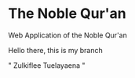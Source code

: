 # The Noble Qur'an
Web Application of the Noble Qur'an

Hello there, this is my branch

" Zulkiflee Tuelayaena "


